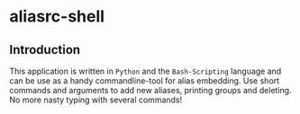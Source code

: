 # aliasrc-shell
## Introduction
This application is written in `Python` and the `Bash-Scripting` language and can be use as a handy 
commandline-tool for alias embedding. Use short commands and arguments to add new aliases, printing groups 
and deleting. No more nasty typing with several commands!
